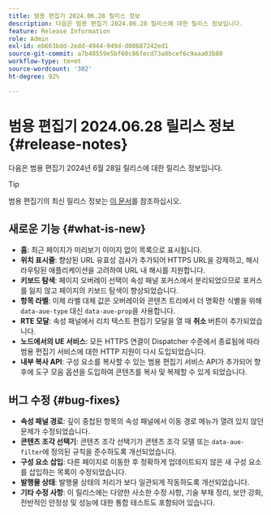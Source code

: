 ```yaml
---
title: 범용 편집기 2024.06.28 릴리스 정보
description: 다음은 범용 편집기 2024.06.28 릴리스에 대한 릴리스 정보입니다.
feature: Release Information
role: Admin
exl-id: eb663bdd-2edd-4944-949d-d08687242ed1
source-git-commit: a7b48559e5bf60c86fecd73a8bcef6c9aaa03b80
workflow-type: tm+mt
source-wordcount: '302'
ht-degree: 92%

---
```


# 범용 편집기 2024.06.28 릴리스 정보 {#release-notes}

다음은 범용 편집기 2024년 6월 28일 릴리스에 대한 릴리스 정보입니다.

>[!TIP]
>
>범용 편집기의 최신 릴리스 정보는 [이 문서](/help/release-notes/universal-editor/current.md)를 참조하십시오.

## 새로운 기능 {#what-is-new}

* **홈**: 최근 페이지가 미리보기 이미지 없이 목록으로 표시됩니다.
* **위치 표시줄**: 향상된 URL 유효성 검사가 추가되어 HTTPS URL을 강제하고, 해시 라우팅된 애플리케이션을 고려하여 URL 내 해시를 지원합니다.
* **키보드 탐색**: 페이지 오버레이 선택이 속성 패널 포커스에서 분리되었으므로 포커스를 잃지 않고 페이지의 키보드 탐색이 향상되었습니다.
* **항목 라벨**: 이제 라벨 대체 값은 오버레이와 콘텐츠 트리에서 더 명확한 식별을 위해 `data-aue-type` 대신 `data-aue-prop`을 사용합니다.
* **RTE 모달**: 속성 패널에서 리치 텍스트 편집기 모달을 열 때 **취소** 버튼이 추가되었습니다.
* **노드에서의 UE 서비스**: 모든 HTTPS 연결이 Dispatcher 수준에서 종료됨에 따라 범용 편집기 서비스에 대한 HTTP 지원이 다시 도입되었습니다.
* **내부 복사 API**: 구성 요소를 복사할 수 있는 범용 편집기 서비스 API가 추가되어 향후에 도구 모음 옵션을 도입하여 콘텐츠를 복사 및 복제할 수 있게 되었습니다.

## 버그 수정 {#bug-fixes}

* **속성 패널 경로**: 깊이 중첩된 항목의 속성 패널에서 이동 경로 메뉴가 열려 있지 않던 문제가 수정되었습니다.
* **콘텐츠 조각 선택기**: 콘텐츠 조각 선택기가 콘텐츠 조각 모델 또는 `data-aue-filter`에 정의된 규칙을 준수하도록 개선되었습니다.
* **구성 요소 삽입**: 다른 페이지로 이동한 후 정확하게 업데이트되지 않은 새 구성 요소를 삽입하는 목록이 수정되었습니다.
* **발행물 상태**: 발행물 상태의 처리가 보다 일관되게 작동하도록 개선되었습니다.
* **기타 수정 사항**: 이 릴리스에는 다양한 사소한 수정 사항, 기술 부채 정리, 보안 강화, 전반적인 안정성 및 성능에 대한 통합 테스트도 포함되어 있습니다.
